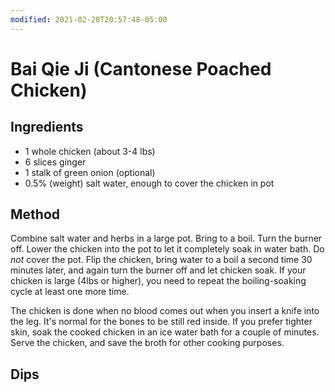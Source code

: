 ```yaml
---
modified: 2021-02-20T20:57:48-05:00
---
```


# Bai Qie Ji (Cantonese Poached Chicken)

## Ingredients
* 1 whole chicken (about 3-4 lbs)
* 6 slices ginger
* 1 stalk of green onion (optional)
* 0.5% (weight) salt water, enough to cover the chicken in pot

## Method

Combine salt water and herbs in a large pot. Bring to a boil. Turn the burner off. Lower the chicken into the pot to let it completely soak in water bath. Do *not* cover the pot. Flip the chicken, bring water to a boil a second time 30 minutes later, and again turn the burner off and let chicken soak. If your chicken is large (4lbs or higher), you need to repeat the boiling-soaking cycle at least one more time.

The chicken is done when no blood comes out when you insert a knife into the leg. It's normal for the bones to be still red inside. If you prefer tighter skin, soak the cooked chicken in an ice water bath for a couple of minutes. Serve the chicken, and save the broth for other cooking purposes.

## Dips